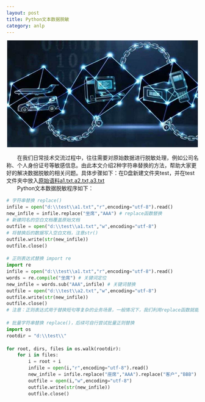 ```yaml
---
layout: post
title: Python文本数据脱敏
category: anlp
---
```


<div align="center">
<img width="500" height="280" src="https://raw.githubusercontent.com/carrylaw/IMG/master/img_nlp/sucai17.jpg" />
</div>

&emsp;&emsp;在我们日常技术交流过程中，往往需要对原始数据进行脱敏处理，例如公司名称、个人身份证号等敏感信息。由此本文介绍2种字符串替换的方法，帮助大家更好的解决数据脱敏的相关问题。具体步骤如下：在D盘新建文件夹test，并在test文件夹中放入[原始语料a1.txt,a2.txt,a3.txt](https://github.com/carrylaw/Archive/tree/master/NLP%E6%96%87%E4%BB%B6%E5%A4%B9/SVM%E9%A2%84%E5%A4%84%E7%90%86%E8%BE%93%E5%85%A5)       
&emsp;&emsp;Python文本数据脱敏程序如下：    
``` python
# 字符串替换 replace()
infile = open("d:\\test\\a1.txt","r",encoding="utf-8").read()
new_infile = infile.replace("坐席","AAA") # replace函数替换
# 新建同名的空白文档覆盖原始文档
outfile = open("d:\\test\\a1.txt","w",encoding="utf-8")
# 将替换后的数据写入空白文档，注意str()
outfile.write(str(new_infile)) 
outfile.close()

# 正则表达式替换 import re 
import re
infile = open("d:\\test\\a1.txt","r",encoding="utf-8").read()
words = re.compile("坐席") # 关键词定位
new_infile = words.sub("AAA",infile) # 关键词替换
outfile = open("d:\\test\\a2.txt","w",encoding="utf-8")
outfile.write(str(new_infile))
outfile.close()
# 注意：正则表达式用于替换短句等复杂的业务场景，一般情况下，我们利用replace函数就能达到数据脱敏的需求。

# 批量字符串替换 replace()，后续可自行尝试批量正则替换
import os
rootdir = "d:\\test\\"

for root, dirs, files in os.walk(rootdir):
    for i in files:
        i = root + i
        infile = open(i,"r",encoding="utf-8").read()
        new_infile = infile.replace("座席","AAA").replace("客户","BBB") # 同时替换“坐席”与“客户”
        outfile = open(i,"w",encoding="utf-8")
        outfile.write(str(new_infile))
        outfile.close()
```



